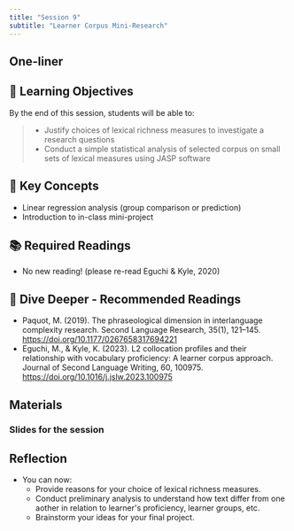 ```yaml
---
title: "Session 9"
subtitle: "Learner Corpus Mini-Research"
---
```


## One-liner


## 🎯 Learning Objectives

By the end of this session, students will be able to:

> - Justify choices of lexical richness measures to investigate a research questions
> - Conduct a simple statistical analysis of selected corpus on small sets of lexical measures using JASP software

## 🔑 Key Concepts

- Linear regression analysis (group comparison or prediction)
- Introduction to in-class mini-project

## 📚 Required Readings

- No new reading! (please re-read Eguchi & Kyle, 2020)


## 🌊 Dive Deeper - Recommended Readings

- Paquot, M. (2019). The phraseological dimension in interlanguage complexity research. Second Language Research, 35(1), 121–145. https://doi.org/10.1177/0267658317694221
- Eguchi, M., & Kyle, K. (2023). L2 collocation profiles and their relationship with vocabulary proficiency: A learner corpus approach. Journal of Second Language Writing, 60, 100975. https://doi.org/10.1016/j.jslw.2023.100975



## Materials

### Slides for the session

<!-- <div class="d-flex gap-2 mb-3">
  
[📊 View Interactive Slides (Under construction)](../../slides/session-9.html){.btn .btn-primary .btn-lg target="_blank"} 

</div>  -->



## Reflection

- You can now:
  - Provide reasons for your choice of lexical richness measures.
  - Conduct preliminary analysis to understand how text differ from one aother in relation to learner's proficiency, learner groups, etc.
  - Brainstorm your ideas for your final project.

<!-- 
<iframe src="session1-intro/slides/slides.html" width="100%" height="600px" frameborder="0"></iframe>

[View slides in fullscreen](session1-intro/slides/slides.html){target="_blank"} -->
